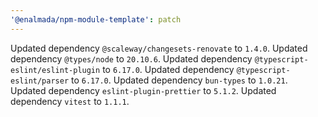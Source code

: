 ```yaml
---
'@enalmada/npm-module-template': patch
---
```


Updated dependency `@scaleway/changesets-renovate` to `1.4.0`.
Updated dependency `@types/node` to `20.10.6`.
Updated dependency `@typescript-eslint/eslint-plugin` to `6.17.0`.
Updated dependency `@typescript-eslint/parser` to `6.17.0`.
Updated dependency `bun-types` to `1.0.21`.
Updated dependency `eslint-plugin-prettier` to `5.1.2`.
Updated dependency `vitest` to `1.1.1`.
